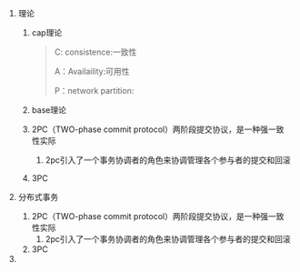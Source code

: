 1. 理论

   1. cap理论

      > C: consistence:一致性
      >
      > A：Availaility:可用性
      >
      > P：network partition:

   2. base理论

   3. 2PC（TWO-phase commit protocol）两阶段提交协议，是一种强一致性实际

      1. 2pc引入了一个事务协调者的角色来协调管理各个参与者的提交和回滚

   4. 3PC

2. 分布式事务

   1. 2PC（TWO-phase commit protocol）两阶段提交协议，是一种强一致性实际
      1. 2pc引入了一个事务协调者的角色来协调管理各个参与者的提交和回滚
   2. 3PC

3. 